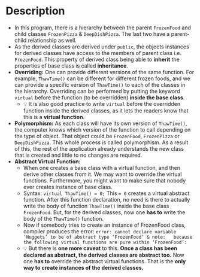 # Description
- In this program, there is a hierarchy between the parent `FrozenFood` and child classes `FrozenPizza` & `DeepDishPizza`. The last two have a parent-child relationship as well.
- As the derived classes are derived under `public`, the objects instances for derived classes have access to the members of parent class i.e. `FrozenFood`. This property of derived class being able to **inherit** the properties of base class is called **inheritance**.
- **Overriding:** One can provide different versions of the same function. For example, `ThawTime()` can be different for different frozen foods, and we can provide a specific version of `ThawTime()` to each of the classes in the hierarchy. Overriding can be performed by putting the keyword `virtual` before the function (to be overridden) **inside the base class**. 
  - :bulb: It is also good practice to write `virtual` before the overridden function inside the derived classes, as it lets the readers know that this is a **virtual function**.
- **Polymorphism:** As each class will have its own version of `ThawTime()`, the computer knows which version of the function to call depending on the type of object. That object could be `FrozenFood`, `FrozenPizza` or `DeepDishPizza`. This whole process is called polymorphism. As a result of this, the rest of the application already understands the new class that is created and little to no changes are required. 
- **Abstract Virtual Function:** 
  - When one creates a base class with a virtual function, and then derive other classes from it. We may want to override the virtual functions. Furthermore, you might want to make sure that nobody ever creates instance of base class. 
  - Syntax: `virtual ThawTime() = 0;` This `= 0` creates a virtual abstract function. After this function declaration, no need is there to actually write the body of function `ThawTime()` inside the base class `FrozenFood`. But, for the derived classes, now one **has to** write the body of the `ThawTime()` function. 
  - Now if somebody tries to create an instance of FrozenFood class, compiler produces the error: `error: cannot declare variable ‘Nuggets’ to be of abstract type ‘FrozenFood’ & note:   because the following virtual functions are pure within ‘FrozenFood’:`
  - :bulb: But there is **one more caveat** to this. **Once a class has been declared as abstract, the derived classes are abstract too.** Now one **has to** override the abstract virtual functions. That is the **only way to create instances of the derived classes.**